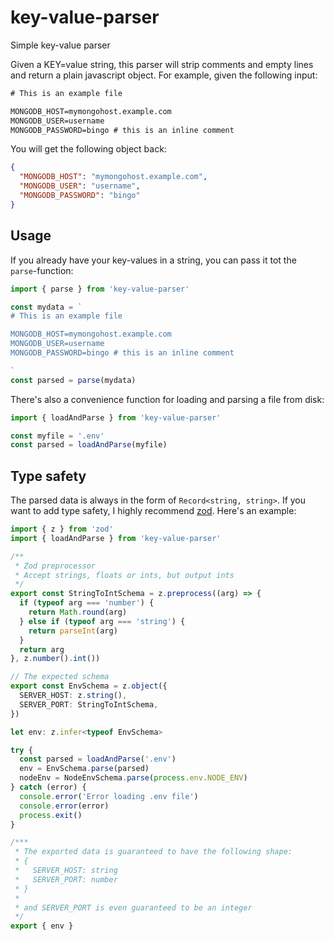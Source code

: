 # key-value-parser

Simple key-value parser

Given a KEY=value string, this parser will strip comments and empty lines and return a plain javascript object. For example, given
the following input:

```txt
# This is an example file

MONGODB_HOST=mymongohost.example.com
MONGODB_USER=username
MONGODB_PASSWORD=bingo # this is an inline comment
```

You will get the following object back:

```json
{
  "MONGODB_HOST": "mymongohost.example.com",
  "MONGODB_USER": "username",
  "MONGODB_PASSWORD": "bingo"
}
```

## Usage

If you already have your key-values in a string, you can pass it tot the `parse`-function:

```typescript
import { parse } from 'key-value-parser'

const mydata = `
# This is an example file

MONGODB_HOST=mymongohost.example.com
MONGODB_USER=username
MONGODB_PASSWORD=bingo # this is an inline comment

`
const parsed = parse(mydata)
```

There's also a convenience function for loading and parsing a file from disk:

```typescript
import { loadAndParse } from 'key-value-parser'

const myfile = '.env'
const parsed = loadAndParse(myfile)
```

## Type safety

The parsed data is always in the form of `Record<string, string>`. If you want to add type safety, I highly recommend [zod](https://github.com/colinhacks/zod). Here's an example:

```typescript
import { z } from 'zod'
import { loadAndParse } from 'key-value-parser'

/**
 * Zod preprocessor
 * Accept strings, floats or ints, but output ints
 */
export const StringToIntSchema = z.preprocess((arg) => {
  if (typeof arg === 'number') {
    return Math.round(arg)
  } else if (typeof arg === 'string') {
    return parseInt(arg)
  }
  return arg
}, z.number().int())

// The expected schema
export const EnvSchema = z.object({
  SERVER_HOST: z.string(),
  SERVER_PORT: StringToIntSchema,
})

let env: z.infer<typeof EnvSchema>

try {
  const parsed = loadAndParse('.env')
  env = EnvSchema.parse(parsed)
  nodeEnv = NodeEnvSchema.parse(process.env.NODE_ENV)
} catch (error) {
  console.error('Error loading .env file')
  console.error(error)
  process.exit()
}

/***
 * The exported data is guaranteed to have the following shape:
 * {
 *   SERVER_HOST: string
 *   SERVER_PORT: number
 * }
 *
 * and SERVER_PORT is even guaranteed to be an integer
 */
export { env }
```
